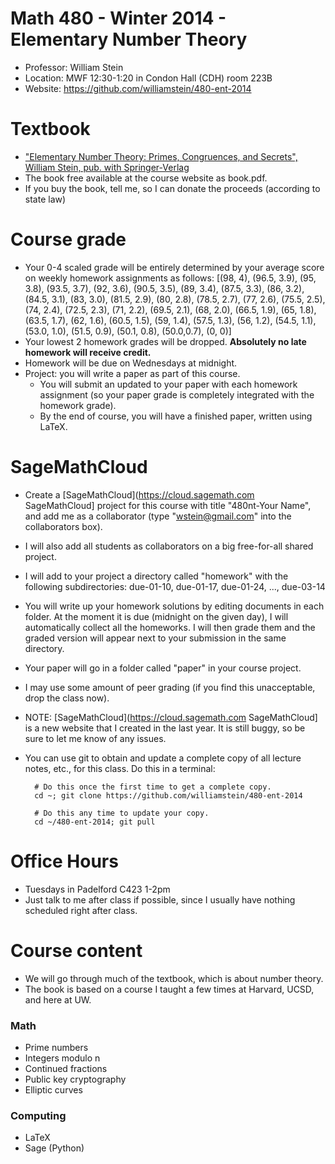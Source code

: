 # Math 480 - Winter 2014 - Elementary Number Theory

- Professor: William Stein
- Location:  MWF 12:30-1:20 in Condon Hall (CDH) room 223B
- Website: <https://github.com/williamstein/480-ent-2014>

# Textbook

- ["Elementary Number Theory: Primes, Congruences, and Secrets", William Stein, pub. with Springer-Verlag](http://wstein.org/ent)
- The book free available at the course website as book.pdf.
- If you buy the book, tell me, so I can donate the proceeds (according to state law)

# Course grade

- Your 0-4 scaled grade will be entirely determined by your average score on weekly homework assignments as follows:
    [(98, 4), (96.5, 3.9), (95, 3.8), (93.5, 3.7), (92, 3.6), (90.5, 3.5), (89, 3.4), (87.5, 3.3), (86, 3.2), (84.5, 3.1), (83, 3.0), (81.5, 2.9), (80, 2.8), (78.5, 2.7), (77, 2.6), (75.5, 2.5), (74, 2.4), (72.5, 2.3), (71, 2.2), (69.5, 2.1), (68, 2.0), (66.5, 1.9), (65, 1.8), (63.5, 1.7), (62, 1.6), (60.5, 1.5), (59, 1.4), (57.5, 1.3), (56, 1.2), (54.5, 1.1), (53.0, 1.0), (51.5, 0.9), (50.1, 0.8), (50.0,0.7), (0, 0)]
- Your lowest 2 homework grades will be dropped.  **Absolutely no late homework will receive credit.**
- Homework will be due on Wednesdays at midnight.
- Project: you will write a paper as part of this course.
   - You will submit an updated to your paper with each homework assignment (so your paper grade is completely integrated with the homework grade).
   - By the end of course, you will have a finished paper, written using LaTeX.

# SageMathCloud

- Create a [SageMathCloud](https://cloud.sagemath.com SageMathCloud] project for this course with title "480nt-Your Name", and add me as a collaborator (type "wstein@gmail.com" into the collaborators box).
- I will also add all students as collaborators on a big free-for-all shared project.
- I will add to your project a directory called "homework" with the following subdirectories: due-01-10, due-01-17, due-01-24, ..., due-03-14
- You will write up your homework solutions by editing documents in each folder.  At the moment it is due (midnight on the given day), I will automatically collect all the homeworks.  I will then grade them and the graded version will appear next to your submission in the same directory.
- Your paper will go in a folder called "paper" in your course project.
- I may use some amount of peer grading (if you find this unacceptable, drop the class now).
- NOTE: [SageMathCloud](https://cloud.sagemath.com SageMathCloud]  is a new website that I created in the last year.  It is still buggy, so be sure to let me know of any issues.
- You can use git to obtain and update a complete copy of all lecture notes, etc., for this class.  Do this in a terminal:

        # Do this once the first time to get a complete copy.
        cd ~; git clone https://github.com/williamstein/480-ent-2014

        # Do this any time to update your copy.
        cd ~/480-ent-2014; git pull


# Office Hours

- Tuesdays in Padelford C423 1-2pm
- Just talk to me after class if possible, since I usually have nothing scheduled right after class.

# Course content

- We will go through much of the textbook, which is about number theory.
- The book is based on a course I taught a few times at Harvard, UCSD, and here at UW.

### Math

 - Prime numbers
 - Integers modulo n
 - Continued fractions
 - Public key cryptography
 - Elliptic curves

### Computing

 - LaTeX
 - Sage (Python)









